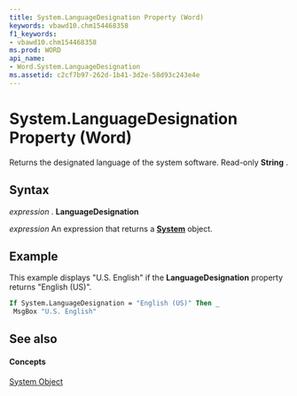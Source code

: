 ```yaml
---
title: System.LanguageDesignation Property (Word)
keywords: vbawd10.chm154468358
f1_keywords:
- vbawd10.chm154468358
ms.prod: WORD
api_name:
- Word.System.LanguageDesignation
ms.assetid: c2cf7b97-262d-1b41-3d2e-58d93c243e4e
---
```



# System.LanguageDesignation Property (Word)

Returns the designated language of the system software. Read-only  **String** .


## Syntax

 _expression_ . **LanguageDesignation**

 _expression_ An expression that returns a **[System](system-object-word.md)** object.


## Example

This example displays "U.S. English" if the  **LanguageDesignation** property returns "English (US)".


```vb
If System.LanguageDesignation = "English (US)" Then _ 
 MsgBox "U.S. English"
```


## See also


#### Concepts


[System Object](system-object-word.md)

